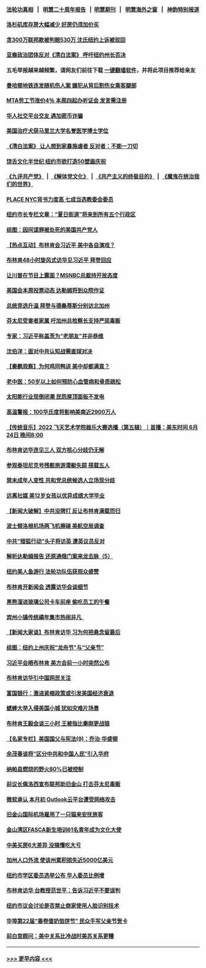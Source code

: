 #### [法轮功真相](https://github.com/gfw-breaker/truth/blob/master/README.md?t=0) &nbsp;&nbsp;|&nbsp;&nbsp; [明慧二十周年报告](https://github.com/gfw-breaker/mh-reports/blob/master/README.md?t=0) &nbsp;&nbsp;|&nbsp;&nbsp;[明慧期刊](https://github.com/gfw-breaker/mh-qikan) &nbsp;&nbsp;|&nbsp;&nbsp; [明慧海外之窗](https://github.com/gfw-breaker/mh-news/blob/master/README.md?t=0) &nbsp;&nbsp;|&nbsp;&nbsp; [神韵特别报道](https://github.com/gfw-breaker/mh-news/blob/master/shenyun.md?t=0)
#### [洛杉矶库存房大幅减少 好房仍须加价买](../pages/nsc412/n14019408.md?t=06201543) 
#### [贪300万联邦款被判赔530万 沈氏纽约上诉被驳回](../pages/nsc412/n14019333.md?t=06201543) 
#### [亚裔政治团体反对《清白法案》 呼吁纽约州长否决](../pages/nsc412/n14019361.md?t=06201543) 
#### 五毛举报越来越频繁，请网友们前往下载 [一键翻墙软件](https://github.com/gfw-breaker/ssr-accounts)，并将此项目推荐给亲友
#### [曼哈顿地铁连发随机伤人案 嫌犯从背后割伤女乘客腿部](../pages/nsc412/n14019356.md?t=06201543) 
#### [MTA劳工节涨价4％ 本周四起办听证会 发言需注册](../pages/nsc412/n14019354.md?t=06201543) 
#### [华人社交平台交友 遇加密币诈骗](../pages/nsc412/n14019350.md?t=06201543) 
#### [美国治疗犬获马里兰大学名誉医学博士学位](../pages/nsc412/n14019366.md?t=06201543) 
#### [《清白法案》 让人想到家暴施虐者 反对者：不能一刀切](../pages/nsc412/n14019352.md?t=06201543) 
#### [饶舌文化半世纪 纽约市欲打造50壁画庆祝](../pages/nsc412/n14019359.md?t=06201543) 
#### [《九评共产党》](https://github.com/begood0513/9ping.md/blob/master/README.md) &nbsp;|&nbsp; [《解体党文化》](../../../../jtdwh.md/blob/master/README.md)  &nbsp;|&nbsp; [《共产主义的终极目的》](../../../../gczydzjmd.md/blob/master/README.md) &nbsp;|&nbsp; [《魔鬼在统治我们的世界》](../../../../mgztzwmdsj.md/blob/master/README.md) 
#### [PLACE NYC背书力度高 七成当选教委会委员](../pages/nsc412/n14019360.md?t=06201543) 
#### [纽约市长专栏文章：“夏日街道”将来到所有五个行政区](../pages/nsc412/n14019363.md?t=06201543) 
#### [组图：因间谍罪被处死的美国共产党人](../pages/nsc412/n14019237.md?t=06201543) 
#### [【热点互动】布林肯会习近平 美中各自演戏？](../pages/nsc412/n14019297.md?t=06201543) 
#### [布林肯48小时旋风式访华见习近平 拜登回应](../pages/nsc412/n14019183.md?t=06201543) 
#### [让川普在节目上露面？MSNBC总裁持开放态度](../pages/nsc412/n14019208.md?t=06201543) 
#### [美国会本周投票动态 达勒姆将到众院作证](../pages/nsc412/n14019111.md?t=06201543) 
#### [总统竞选升温 拜登与德桑蒂斯分别访北加州](../pages/nsc412/n14019302.md?t=06201543) 
#### [芬太尼受害者家属 吁加州总检察长支持严惩毒贩](../pages/nsc412/n14019298.md?t=06201543) 
#### [专家：习近平称盖茨为“老朋友”并非恭维](../pages/nsc412/n14019229.md?t=06201543) 
#### [沈伯洋：面对中共认知战需直球对决](../pages/nsc412/n14019284.md?t=06201543) 
#### [【秦鹏观察】为何鸡同鸭讲 美中却都满意？](../pages/nsc412/n14019228.md?t=06201543) 
#### [老中医：50岁以上如何预防心血管病和骨质疏松](../pages/nsc412/n14019279.md?t=06201543) 
#### [太阳能行业现倒闭潮 民怨屋顶面板不发电](../pages/nsc412/n14019225.md?t=06201543) 
#### [高温警报：100华氏度将影响美南近2900万人](../pages/nsc412/n14019199.md?t=06201543) 
#### [【传统音乐】2022 飞天艺术学院器乐大赛选播（第五辑）｜首播：美东时间 6月24日 晚间8:00](../pages/nsc412/n14019149.md?t=06201543) 
#### [布林肯访华连见三人 双方核心分歧仍无解](../pages/nsc412/n14019180.md?t=06201543) 
#### [参观泰坦尼克号残骸旅游潜艇失踪 搭载五人](../pages/nsc412/n14019195.md?t=06201543) 
#### [禁未成年人变性 共和党总统候选人立场现分歧](../pages/nsc412/n14019143.md?t=06201543) 
#### [远离社媒 美12岁女孩以优异成绩大学毕业](../pages/nsc412/n14018782.md?t=06201543) 
#### [【新闻大破解】中共没牌打 反让布林肯满载而归](../pages/nsc412/n14019140.md?t=06201543) 
#### [波士顿洛根机场两飞机擦碰 美航空局调查](../pages/nsc412/n14019096.md?t=06201543) 
#### [中共“猎狐行动”头子将访英 遭英议员反对](../pages/nsc412/n14019129.md?t=06201543) 
#### [解析达勒姆报告 还原通俄门案来龙去脉（5）](../pages/nsc412/n14016671.md?t=06201543) 
#### [纽约美人鱼游行 法轮功队伍获观众盛赞](../pages/nsc412/n14018710.md?t=06201543) 
#### [布林肯开新闻会 透露访华会谈细节](../pages/nsc412/n14019092.md?t=06201543) 
#### [黑熊溜进玻璃公司卡车前座 偷吃员工的午餐](../pages/nsc412/n14018863.md?t=06201543) 
#### [宾州小镇传统禧年集市热闹非凡  ](../pages/nsc412/n14019050.md?t=06201543) 
#### [【新闻大家谈】布林肯访华 习为何把悬念留最后](../pages/nsc412/n14019030.md?t=06201543) 
#### [组图：纽约上州庆祝“龙舟节”与“父亲节”](../pages/nsc412/n14018705.md?t=06201543) 
#### [习近平会晤布林肯 美方会前一小时突然公布](../pages/nsc412/n14018856.md?t=06201543) 
#### [布林肯访华引中国网民关注](../pages/nsc412/n14018557.md?t=06201543) 
#### [富国银行：激进紧缩政策或引发美国经济衰退](../pages/nsc412/n14018859.md?t=06201543) 
#### [蟋蟀大举入侵美国小城 犹如灾难片场景](../pages/nsc412/n14018678.md?t=06201543) 
#### [布林肯王毅会谈三小时 王被指比秦刚更战狼](../pages/nsc412/n14018813.md?t=06201543) 
#### [【名家专栏】美国国父与宪法(9)：乔治‧华盛顿](../pages/nsc412/n14016040.md?t=06201543) 
#### [余茂春谈将“区分中共和中国人民”引入华府](../pages/nsc412/n14018707.md?t=06201543) 
#### [纳帕县燃烧的野火80%已被控制](../pages/nsc412/n14018737.md?t=06201543) 
#### [前议长佩洛西宣布联邦助旧金山 打击芬太尼毒贩](../pages/nsc412/n14018734.md?t=06201543) 
#### [微软承认 本月初 Outlook云平台遭受网络攻击](../pages/nsc412/n14018729.md?t=06201543) 
#### [旧金山国际机场雇用了一只猫来安抚旅客](../pages/nsc412/n14018726.md?t=06201543) 
#### [金山湾区FASCA新生培训61名青年成为文化大使](../pages/nsc412/n14018701.md?t=06201543) 
#### [中美买房6大差异 没搞懂吃大亏](../pages/nsc412/n14018682.md?t=06201543) 
#### [加州人口外流 使该州累积损失近5000亿美元](../pages/nsc412/n14018660.md?t=06201543) 
#### [纽约市学区委员选举公布 华人委员比例增](../pages/nsc412/n14018619.md?t=06201543) 
#### [布林肯访华 台教授范世平：告诉习近平不要误判](../pages/nsc412/n14018644.md?t=06201543) 
#### [纽约市议会讨论是否禁止商家使用人脸识别技术](../pages/nsc412/n14018621.md?t=06201543) 
#### [华埠第22届“春卷蛋奶馅饼节” 民众手写父亲节贺卡](../pages/nsc412/n14018639.md?t=06201543) 
#### [前白宫顾问：美中关系比冷战时美苏关系更糟](../pages/nsc412/n14018499.md?t=06201543) 

----
#### [ >>> 更早内容 <<< ](../indexes/nsc412-earlier.md)
